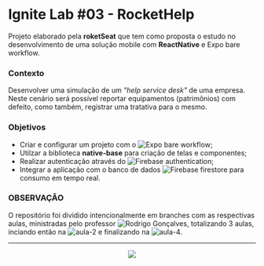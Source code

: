 # Ignite Lab #03 - RocketHelp

Projeto elaborado pela <b>roketSeat</b> que tem como proposta o estudo no desenvolvimento de uma solução mobile com <b>ReactNative</b> e Expo bare workflow. <br/>
### Contexto
Desenvolver uma simulação de um <i>"help service desk"</i> de uma empresa. Neste cenário será possível reportar equipamentos (patrimônios) com defeito, como também, registrar uma tratativa para o mesmo.

### Objetivos
 - Criar e configurar um projeto com o ![Expo bare workflow](https://docs.expo.dev/bare/exploring-bare-workflow/);
 - Utilzar a biblioteca <b>native-base</b> para criação de telas e componentes;
 - Realizar autenticação através do ![Firebase authentication](https://firebase.google.com/);
 - Integrar a aplicação com o banco de dados ![Firebase firestore](https://firebase.google.com/) para consumo em tempo real. 

### OBSERVAÇÃO

O repositório foi dividido intencionalmente em branches com as respectivas aulas, ministradas pelo professor ![Rodrigo Gonçalves](https://github.com/rodrigorgtic), totalizando 3 aulas, inciando então na ![aula-2](https://github.com/YuryRegis/ignite-lab-rockethelp/tree/aula-2) e finalizando na ![aula-4](https://github.com/YuryRegis/ignite-lab-rockethelp/tree/aula-4).

---

<div align="center">
  <img src="https://user-images.githubusercontent.com/29512626/179903296-012dcd0a-bd8b-426c-9f6e-71262ce369c2.gif" />
</div>
